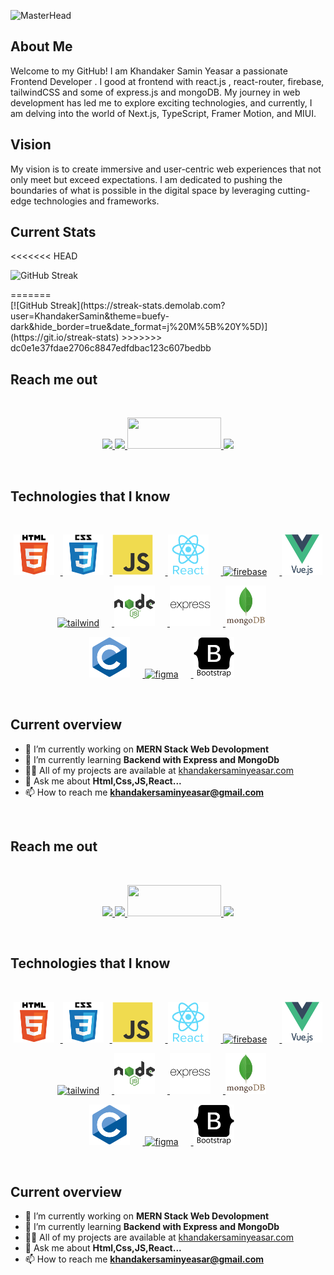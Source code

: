 ![MasterHead](https://i.postimg.cc/CK5V2mrd/Miraj-Github-cover-01.png)

## About Me

Welcome to my GitHub! I am Khandaker Samin Yeasar a passionate Frontend Developer . I good at frontend with react.js , react-router, firebase, tailwindCSS and some of express.js and mongoDB.  My journey in web development has led me to explore exciting technologies, and currently, I am delving into the world of Next.js, TypeScript, Framer Motion, and MIUI.

## Vision

My vision is to create immersive and user-centric web experiences that not only meet but exceed expectations. I am dedicated to pushing the boundaries of what is possible in the digital space by leveraging cutting-edge technologies and frameworks.

##  Current Stats

<<<<<<< HEAD
<p align="center>
<a href="https://git.io/streak-stats"><img src="https://streak-stats.demolab.com?user=KhandakerSamin&theme=buefy-dark&hide_border=true&date_format=j%20M%5B%20Y%5D" alt="GitHub Streak" /></a>
</p>
=======
<br />
[![GitHub Streak](https://streak-stats.demolab.com?user=KhandakerSamin&theme=buefy-dark&hide_border=true&date_format=j%20M%5B%20Y%5D)](https://git.io/streak-stats)
>>>>>>> dc0e1e37fdae2706c8847edfdbac123c607bedbb



## Reach me out

<br />

<p align="center">
    <a href="https://www.linkedin.com/in/khandakersaminyeasar/">
        <img height="50"  src="https://i.postimg.cc/8kj4b3b3/Screenshot-2023-12-09-112337-removebg-preview.png">
    </a>
    <a href="https://www.facebook.com/khandakersaminyeasar">
        <img height="50"   src="https://i.postimg.cc/76YFXkHd/new-facebook.png">
    </a>
    <a href="https://www.instagram.com/hey_its_samin/">
        <img height="50" width="150"  src="https://i.postimg.cc/Qx5yQtgV/HD-instagram-logoinstagram-logotipo-png-1.png">
    </a>
    <a href="https://twitter.com/KYeasar">
        <img height="40" src="https://i.postimg.cc/1zkCN0L4/Screenshot-2023-12-09-161659-removebg-preview.png">
    </a>
</p>


<br />

## Technologies that I know

<br>
<p align="center">
     <a href="https://www.w3.org/html/" target="_blank" rel="noreferrer"> <img style="margin-right: 10px;" src="https://raw.githubusercontent.com/devicons/devicon/master/icons/html5/html5-original-wordmark.svg" alt="html5" width="65" height="65"/> </a>
    </a> <a href="https://www.w3schools.com/css/" target="_blank" rel="noreferrer"> <img style="margin-right: 10px;" src="https://raw.githubusercontent.com/devicons/devicon/master/icons/css3/css3-original-wordmark.svg" alt="css3" width="65" height="65"/> </a>
    <a href="https://developer.mozilla.org/en-US/docs/Web/JavaScript" target="_blank" rel="noreferrer"> <img style="margin-right: 20px;" src="https://raw.githubusercontent.com/devicons/devicon/master/icons/javascript/javascript-original.svg" alt="javascript" width="65" height="65"/> </a>
    <a href="https://reactjs.org/" target="_blank" rel="noreferrer"> <img style="margin-right: 20px;" src="https://raw.githubusercontent.com/devicons/devicon/master/icons/react/react-original-wordmark.svg" alt="react" width="65" height="65"/> </a> 
    <a href="https://firebase.google.com/" target="_blank" rel="noreferrer"> <img style="margin-right: 20px;" src="https://www.vectorlogo.zone/logos/firebase/firebase-icon.svg" alt="firebase" width="65" height="65"/> </a>
    <a href="https://vuejs.org/" target="_blank" rel="noreferrer"> <img src="https://raw.githubusercontent.com/devicons/devicon/master/icons/vuejs/vuejs-original-wordmark.svg" alt="vuejs" width="65" height="65"/> </a> </p>
</p>
<p align="center">
    <a href="https://tailwindcss.com/" target="_blank" rel="noreferrer"> <img  style="margin-right: 20px;" src="https://www.vectorlogo.zone/logos/tailwindcss/tailwindcss-icon.svg" alt="tailwind" width="65" height="65"/> </a> 
     <a href="https://nodejs.org" target="_blank" rel="noreferrer"> <img style="margin-right: 20px;" src="https://raw.githubusercontent.com/devicons/devicon/master/icons/nodejs/nodejs-original-wordmark.svg" alt="nodejs" width="65" height="65"/> </a> 
     <a href="https://expressjs.com" target="_blank" rel="noreferrer"> <img style="margin-right: 20px;" src="https://raw.githubusercontent.com/devicons/devicon/master/icons/express/express-original-wordmark.svg" alt="express"width="65" height="65"/> </a>
     <a href="https://www.mongodb.com/" target="_blank" rel="noreferrer"> <img style="margin-right: 20px;" src="https://raw.githubusercontent.com/devicons/devicon/master/icons/mongodb/mongodb-original-wordmark.svg" alt="mongodb" width="65" height="65"/> </a> 

</p>
<p align="center">
    <a href="https://www.cprogramming.com/" target="_blank" rel="noreferrer"> <img style="margin-right: 20px;" src="https://raw.githubusercontent.com/devicons/devicon/master/icons/c/c-original.svg" alt="c" width="65" height="65"/> </a>
     <a href="https://www.figma.com/" target="_blank" rel="noreferrer"> <img style="margin-right: 20px;" src="https://www.vectorlogo.zone/logos/figma/figma-icon.svg" alt="figma"width="65" height="65"/> </a> 
    <a href="https://getbootstrap.com" target="_blank" rel="noreferrer"> <img style="margin-right: 20px;" src="https://raw.githubusercontent.com/devicons/devicon/master/icons/bootstrap/bootstrap-plain-wordmark.svg" alt="bootstrap" width="65" height="65"/> </a> 
</p><br/>

<p align="left"> 


##  Current overview

- 🔭 I’m currently working on **MERN Stack Web Devolopment**
- 🌱 I’m currently learning **Backend with Express and MongoDb**
- 👨‍💻 All of my projects are available at [khandakersaminyeasar.com](khandakersaminyeasar.com)
- 💬 Ask me about **Html,Css,JS,React...**
- 📫 How to reach me **khandakersaminyeasar@gmail.com**

<br />

## Reach me out

<br />

<p align="center">
    <a href="https://www.linkedin.com/in/khandakersaminyeasar/">
        <img height="50"  src="https://i.postimg.cc/8kj4b3b3/Screenshot-2023-12-09-112337-removebg-preview.png">
    </a>
    <a href="https://www.facebook.com/khandakersaminyeasar">
        <img height="50"   src="https://i.postimg.cc/76YFXkHd/new-facebook.png">
    </a>
    <a href="https://www.instagram.com/hey_its_samin/">
        <img height="50" width="150"  src="https://i.postimg.cc/Qx5yQtgV/HD-instagram-logoinstagram-logotipo-png-1.png">
    </a>
    <a href="https://twitter.com/KYeasar">
        <img height="40" src="https://i.postimg.cc/1zkCN0L4/Screenshot-2023-12-09-161659-removebg-preview.png">
    </a>
</p>


<br />

## Technologies that I know

<br>
<p align="center">
     <a href="https://www.w3.org/html/" target="_blank" rel="noreferrer"> <img style="margin-right: 10px;" src="https://raw.githubusercontent.com/devicons/devicon/master/icons/html5/html5-original-wordmark.svg" alt="html5" width="65" height="65"/> </a>
    </a> <a href="https://www.w3schools.com/css/" target="_blank" rel="noreferrer"> <img style="margin-right: 10px;" src="https://raw.githubusercontent.com/devicons/devicon/master/icons/css3/css3-original-wordmark.svg" alt="css3" width="65" height="65"/> </a>
    <a href="https://developer.mozilla.org/en-US/docs/Web/JavaScript" target="_blank" rel="noreferrer"> <img style="margin-right: 20px;" src="https://raw.githubusercontent.com/devicons/devicon/master/icons/javascript/javascript-original.svg" alt="javascript" width="65" height="65"/> </a>
    <a href="https://reactjs.org/" target="_blank" rel="noreferrer"> <img style="margin-right: 20px;" src="https://raw.githubusercontent.com/devicons/devicon/master/icons/react/react-original-wordmark.svg" alt="react" width="65" height="65"/> </a> 
    <a href="https://firebase.google.com/" target="_blank" rel="noreferrer"> <img style="margin-right: 20px;" src="https://www.vectorlogo.zone/logos/firebase/firebase-icon.svg" alt="firebase" width="65" height="65"/> </a>
    <a href="https://vuejs.org/" target="_blank" rel="noreferrer"> <img src="https://raw.githubusercontent.com/devicons/devicon/master/icons/vuejs/vuejs-original-wordmark.svg" alt="vuejs" width="65" height="65"/> </a> </p>
</p>
<p align="center">
    <a href="https://tailwindcss.com/" target="_blank" rel="noreferrer"> <img  style="margin-right: 20px;" src="https://www.vectorlogo.zone/logos/tailwindcss/tailwindcss-icon.svg" alt="tailwind" width="65" height="65"/> </a> 
     <a href="https://nodejs.org" target="_blank" rel="noreferrer"> <img style="margin-right: 20px;" src="https://raw.githubusercontent.com/devicons/devicon/master/icons/nodejs/nodejs-original-wordmark.svg" alt="nodejs" width="65" height="65"/> </a> 
     <a href="https://expressjs.com" target="_blank" rel="noreferrer"> <img style="margin-right: 20px;" src="https://raw.githubusercontent.com/devicons/devicon/master/icons/express/express-original-wordmark.svg" alt="express"width="65" height="65"/> </a>
     <a href="https://www.mongodb.com/" target="_blank" rel="noreferrer"> <img style="margin-right: 20px;" src="https://raw.githubusercontent.com/devicons/devicon/master/icons/mongodb/mongodb-original-wordmark.svg" alt="mongodb" width="65" height="65"/> </a> 

</p>
<p align="center">
    <a href="https://www.cprogramming.com/" target="_blank" rel="noreferrer"> <img style="margin-right: 20px;" src="https://raw.githubusercontent.com/devicons/devicon/master/icons/c/c-original.svg" alt="c" width="65" height="65"/> </a>
     <a href="https://www.figma.com/" target="_blank" rel="noreferrer"> <img style="margin-right: 20px;" src="https://www.vectorlogo.zone/logos/figma/figma-icon.svg" alt="figma"width="65" height="65"/> </a> 
    <a href="https://getbootstrap.com" target="_blank" rel="noreferrer"> <img style="margin-right: 20px;" src="https://raw.githubusercontent.com/devicons/devicon/master/icons/bootstrap/bootstrap-plain-wordmark.svg" alt="bootstrap" width="65" height="65"/> </a> 
</p><br/>

<p align="left"> 


##  Current overview

- 🔭 I’m currently working on **MERN Stack Web Devolopment**
- 🌱 I’m currently learning **Backend with Express and MongoDb**
- 👨‍💻 All of my projects are available at [khandakersaminyeasar.com](khandakersaminyeasar.com)
- 💬 Ask me about **Html,Css,JS,React...**
- 📫 How to reach me **khandakersaminyeasar@gmail.com**

<br />
